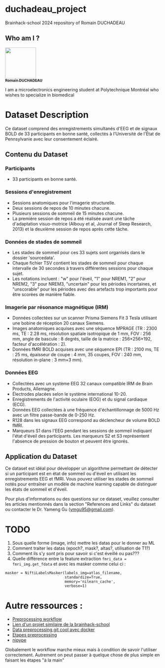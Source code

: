 # duchadeau_project
Brainhack-school 2024 repository of Romain DUCHADEAU

## Who am I ?
<a href="https://github.com/romainDCHD ">
   <img src="https://avatars.githubusercontent.com/romainDCHD?v=4?s=100" width="100px;" alt=""/>
   <br /><sub><b>Romain DUCHADEAU</b></sub>
</a>

I am a microelectronics engineering student at Polytechnique Montréal who wishes to specialize in biomedical


# Dataset Description

Ce dataset comprend des enregistrements simultanés d'EEG et de signaux BOLD de 33 participants en bonne santé, collectés à l'Université de l'État de Pennsylvanie avec leur consentement éclairé.

## Contenu du Dataset

### Participants
- 33 participants en bonne santé.

### Sessions d'enregistrement
- Sessions anatomiques pour l'imagerie structurelle.
- Deux sessions de repos de 10 minutes chacune.
- Plusieurs sessions de sommeil de 15 minutes chacune.
- La première session de repos a été réalisée avant une tâche d'adaptation visuo-motrice (Albouy et al, Journal of Sleep Research, 2013) et la deuxième session de repos après cette tâche.

### Données de stades de sommeil
- Les stades de sommeil pour ces 33 sujets sont organisés dans le dossier 'sourcedata'.
- Chaque fichier TSV contient les stades de sommeil pour chaque intervalle de 30 secondes à travers différentes sessions pour chaque sujet.
- Les notations incluent : "w" pour l'éveil, "1" pour NREM1, "2" pour NREM2, "3" pour NREM3, "uncertain" pour les périodes incertaines, et "unscorable" pour les périodes avec des artefacts trop importants pour être scorées de manière fiable.

### Imagerie par résonance magnétique (IRM)
- Données collectées sur un scanner Prisma Siemens Fit 3 Tesla utilisant une bobine de réception 20 canaux Siemens.
- Images anatomiques acquises avec une séquence MPRAGE (TR : 2300 ms, TE : 2.28 ms, résolution spatiale isotropique de 1 mm, FOV : 256 mm, angle de bascule : 8 degrés, taille de la matrice : 256×256×192, facteur d'accélération : 2).
- Données fMRI BOLD acquises avec une séquence EPI (TR : 2100 ms, TE : 25 ms, épaisseur de coupe : 4 mm, 35 coupes, FOV : 240 mm, résolution in-plane : 3 mm×3 mm).

### Données EEG
- Collectées avec un système EEG 32 canaux compatible IRM de Brain Products, Allemagne.
- Électrodes placées selon le système international 10-20.
- Enregistrements de l'activité oculaire (EOG) et du signal cardiaque (ECG).
- Données EEG collectées à une fréquence d'échantillonnage de 5000 Hz avec un filtre passe-bande de 0-250 Hz.
- R128 dans les signaux EEG correspond au déclencheur de volume BOLD fMRI.
- Marqueurs S1 dans l'EEG pendant les sessions de sommeil indiquant l'état d'éveil des participants. Les marqueurs S2 et S3 représentent l'absence de pression de bouton et peuvent être ignorés.

## Application du Dataset

Ce dataset est idéal pour développer un algorithme permettant de détecter si un participant est en état de sommeil ou d'éveil en utilisant les enregistrements EEG et fMRI. Vous pouvez utiliser les stades de sommeil notés pour entraîner un modèle de machine learning capable de distinguer les états de sommeil et d'éveil.

Pour plus d'informations ou des questions sur ce dataset, veuillez consulter les articles mentionnés dans la section "References and Links" du dataset ou contacter le Dr. Yameng Gu (ymgu95@gmail.com).


# TODO

1. Sous quelle forme (image, info) mettre les datas pour le donner au ML
2. Comment traiter les datas (epoch?, mask?, altas?, utilisation de T1?)
3. Comment ils s'y sont pris pour savoir si c'est éveillé ou pas???
4. Quelle différence entre la feature extraction `fmri_data = fmri_img.get_fdata` et avec les masker comme celui ci :
```
masker = NiftiLabelsMasker(labels_img=atlas_filename, 
                           standardize=True, 
                           memory='nilearn_cache', 
                           verbose=1)
```


# Autre ressources :
- [Preprocessing workflow](https://peerherholz.github.io/workshop_weizmann/nipype/notebooks/handson_preprocessing.html)
- [Lien d'un projet similaire de la brainhack-school](https://school-brainhack.github.io/project/fmri-sleep-deprivation/)
- [Data preprocessing git cool avec docker](https://fmriprep.org/en/stable/) 
- [Etapes preprocessing](https://carpentries-incubator.github.io/SDC-BIDS-fMRI/instructor/aio.html)
- [nipype](https://nipype.readthedocs.io/en/latest/)

Globalement le workflow marche mieux mais à condition de savoir l'utiliser correctement. Autrement on peut passer à quelque chose de plus simple en faisant les étapes "à la main"